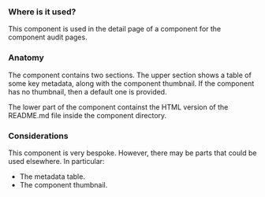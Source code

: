 ### Where is it used?

This component is used in the detail page of a component for the component audit
pages.

### Anatomy

The component contains two sections. The upper section shows a table of some key
metadata, along with the component thumbnail. If the component has no thumbnail,
then a default one is provided.

The lower part of the component containst the HTML version of the README.md file
inside the component directory.

### Considerations

This component is very bespoke. However, there may be parts that could be used
elsewhere. In particular:

  - The metadata table.
  - The component thumbnail.
